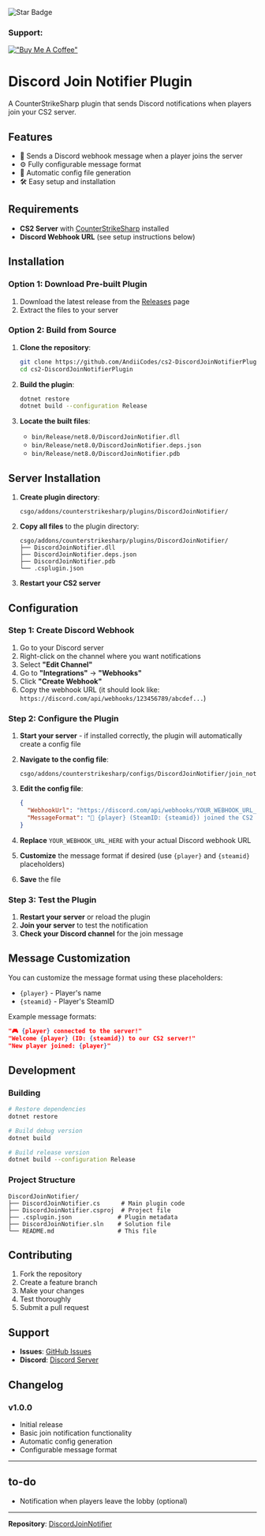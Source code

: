 ![Star Badge](https://img.shields.io/static/v1?label=%F0%9F%8C%9F&message=If%20Useful&style=style=flat&color=BC4E99) 
<h3 align="left">Support:</h3>

[!["Buy Me A Coffee"](https://www.buymeacoffee.com/assets/img/custom_images/orange_img.png)](https://www.buymeacoffee.com/Andiicodes)


# Discord Join Notifier Plugin

A CounterStrikeSharp plugin that sends Discord notifications when players join your CS2 server.

## Features

- 🔔 Sends a Discord webhook message when a player joins the server
- ⚙️ Fully configurable message format
- 📁 Automatic config file generation
- 🛠️ Easy setup and installation

## Requirements

- **CS2 Server** with [CounterStrikeSharp](https://github.com/roflmuffin/CounterStrikeSharp) installed
- **Discord Webhook URL** (see setup instructions below)

## Installation

### Option 1: Download Pre-built Plugin

1. Download the latest release from the [Releases](https://github.com/AndiiCodes/cs2-DiscordJoinNotifierPlugin/releases) page
2. Extract the files to your server

### Option 2: Build from Source

1. **Clone the repository**:
   ```bash
   git clone https://github.com/AndiiCodes/cs2-DiscordJoinNotifierPlugin.git
   cd cs2-DiscordJoinNotifierPlugin
   ```

2. **Build the plugin**:
   ```bash
   dotnet restore
   dotnet build --configuration Release
   ```

3. **Locate the built files**:
   - `bin/Release/net8.0/DiscordJoinNotifier.dll`
   - `bin/Release/net8.0/DiscordJoinNotifier.deps.json`
   - `bin/Release/net8.0/DiscordJoinNotifier.pdb`

## Server Installation

1. **Create plugin directory**:
   ```
   csgo/addons/counterstrikesharp/plugins/DiscordJoinNotifier/
   ```

2. **Copy all files** to the plugin directory:
   ```
   csgo/addons/counterstrikesharp/plugins/DiscordJoinNotifier/
   ├── DiscordJoinNotifier.dll
   ├── DiscordJoinNotifier.deps.json
   ├── DiscordJoinNotifier.pdb
   └── .csplugin.json
   ```

3. **Restart your CS2 server**

## Configuration

### Step 1: Create Discord Webhook

1. Go to your Discord server
2. Right-click on the channel where you want notifications
3. Select **"Edit Channel"**
4. Go to **"Integrations"** → **"Webhooks"**
5. Click **"Create Webhook"**
6. Copy the webhook URL (it should look like: `https://discord.com/api/webhooks/123456789/abcdef...`)

### Step 2: Configure the Plugin

1. **Start your server** - if installed correctly, the plugin will automatically create a config file 
2. **Navigate to the config file**:
   ```
   csgo/addons/counterstrikesharp/configs/DiscordJoinNotifier/join_notifier_config.json
   ```

3. **Edit the config file**:
   ```json
   {
     "WebhookUrl": "https://discord.com/api/webhooks/YOUR_WEBHOOK_URL_HERE",
     "MessageFormat": "🔔 {player} (SteamID: {steamid}) joined the CS2 server."
   }
   ```

4. **Replace** `YOUR_WEBHOOK_URL_HERE` with your actual Discord webhook URL
5. **Customize** the message format if desired (use `{player}` and `{steamid}` placeholders)
6. **Save** the file

### Step 3: Test the Plugin

1. **Restart your server** or reload the plugin
2. **Join your server** to test the notification
3. **Check your Discord channel** for the join message

## Message Customization

You can customize the message format using these placeholders:

- `{player}` - Player's name
- `{steamid}` - Player's SteamID

Example message formats:
```json
"🎮 {player} connected to the server!"
"Welcome {player} (ID: {steamid}) to our CS2 server!"
"New player joined: {player}"
```



## Development

### Building

```bash
# Restore dependencies
dotnet restore

# Build debug version
dotnet build

# Build release version
dotnet build --configuration Release
```

### Project Structure

```
DiscordJoinNotifier/
├── DiscordJoinNotifier.cs      # Main plugin code
├── DiscordJoinNotifier.csproj  # Project file
├── .csplugin.json             # Plugin metadata
├── DiscordJoinNotifier.sln    # Solution file
└── README.md                  # This file
```

## Contributing

1. Fork the repository
2. Create a feature branch
3. Make your changes
4. Test thoroughly
5. Submit a pull request


## Support

- **Issues**: [GitHub Issues](https://github.com/AndiiCodes/cs2-DiscordJoinNotifierPlugin/issues)
- **Discord**: [Discord Server](https://discord.gg/hsFB2V32PK)

## Changelog

### v1.0.0
- Initial release
- Basic join notification functionality
- Automatic config generation
- Configurable message format

---

## to-do

- Notification when players leave the lobby (optional) 

---

 
**Repository**: [DiscordJoinNotifier](https://github.com/AndiiCodes/cs2-DiscordJoinNotifierPluginr)


